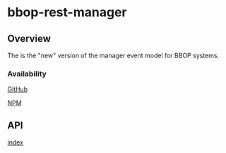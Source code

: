 # bbop-rest-manager

## Overview

The is the "new" version of the manager event model for BBOP systems.

### Availability

[GitHub](https://github.com/berkeleybop/bbop-rest-manager)

[NPM](https://www.npmjs.com/package/bbop-rest-manager)

## API

[index](https://berkeleybop.github.io/bbop-rest-manager/doc/index.html)
